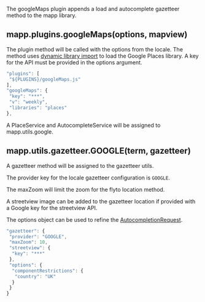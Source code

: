 The googleMaps plugin appends a load and autocomplete gazetteer method to the mapp library.

## mapp.plugins.googleMaps(options, mapview)

The plugin method will be called with the options from the locale. The method uses [dynamic library import](https://developers.google.com/maps/documentation/javascript/load-maps-js-api) to load the Google Places library. A key for the API must be provided in the options argument.

```js
"plugins": [
 "${PLUGINS}/googleMaps.js"
],
"googleMaps": {
 "key": "***",
 "v": "weekly",
 "libraries": "places"
},
```

A PlaceService and AutocompleteService will be assigned to mapp.utils.google.

## mapp.utils.gazetteer.GOOGLE(term, gazetteer)

A gazetteer method will be assigned to the gazetteer utils.

The provider key for the locale gazetteer configuration is `GOOGLE`.

The maxZoom will limit the zoom for the flyto location method.

A streetview image can be added to the gazetteer location if provided with a Google key for the streetview API.

The options object can be used to refine the [AutocompletionRequest](https://developers.google.com/maps/documentation/javascript/reference/places-autocomplete-service#AutocompletionRequest).

```js
"gazetteer": {
 "provider": "GOOGLE",
 "maxZoom": 10,
 "streetview": {
  "key": "***"
 },
 "options": {
  "componentRestrictions": {
   "country": "UK"
  }
 }
}
```